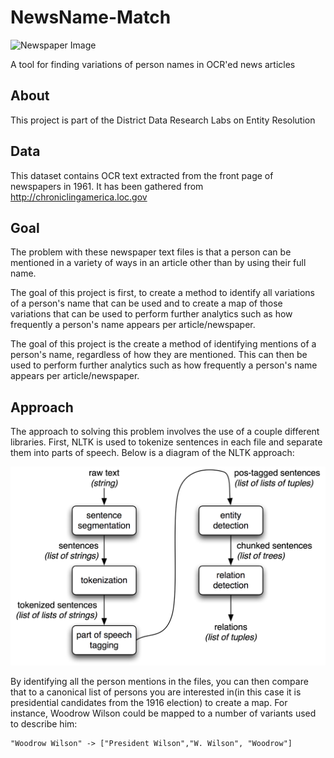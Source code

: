 NewsName-Match
==============

![Newspaper Image](https://commons.wikimedia.org/wiki/File%3AThe_San_Francisco_Call_newspaper_front_page%2C_thursday%2C_feb_8_1906%2C_featuring_Thomas_B._Bishop_closer_crop.png)

A tool for finding variations of person names in OCR'ed news articles

About
-----

This project is part of the District Data Research Labs on Entity Resolution

Data
----

This dataset contains OCR text extracted from the front page of newspapers in 1961.  It has been gathered from http://chroniclingamerica.loc.gov

Goal
----

The problem with these newspaper text files is that a person can be mentioned in a variety of ways in an article other than by using their full name.

The goal of this project is first, to create a method to identify all variations of a person's name that can be used and to create a map of those variations that can be used to perform further analytics such as how frequently a person's name appears per article/newspaper.

The goal of this project is the create a method of identifying mentions of a person's name, regardless of how they are mentioned.  This can then be used to perform further analytics such as how frequently a person's name appears per article/newspaper.

Approach
--------

The approach to solving this problem involves the use of a couple different libraries.  First, NLTK is used to tokenize sentences in each file and separate them into parts of speech.  Below is a diagram of the NLTK approach:

![NLTK Approach](/docs/ie-architecture.png)

By identifying all the person mentions in the files, you can then compare that to a canonical list of persons you are interested in(in this case it is presidential candidates from the 1916 election) to create a map.  For instance, Woodrow Wilson could be mapped to a number of variants used to describe him:

```
"Woodrow Wilson" -> ["President Wilson","W. Wilson", "Woodrow"]
```
